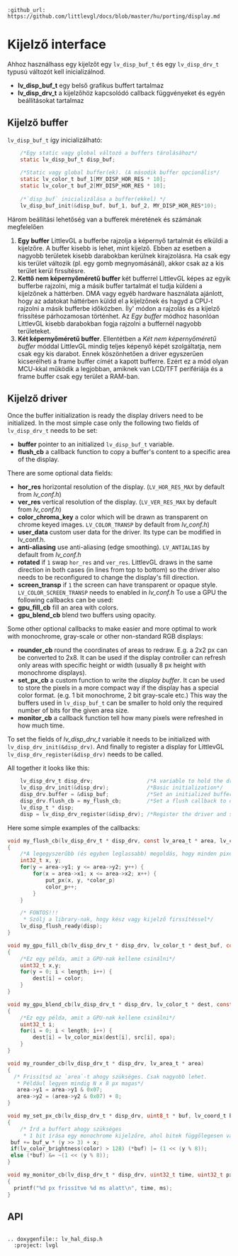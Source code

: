 ```eval_rst
:github_url: https://github.com/littlevgl/docs/blob/master/hu/porting/display.md
```
# Kijelző interface

Ahhoz használhass egy kijelzőt egy `lv_disp_buf_t` és egy `lv_disp_drv_t` typusú változót kell inicializálnod.
- **lv_disp_buf_t** egy belső grafikus buffert tartalmaz 
- **lv_disp_drv_t** a kijelzőhöz kapcsolódó callback függvényeket és egyén beállításokat tartalmaz


## Kijelző buffer 

`lv_disp_buf_t` így inicializálható:
```c
    /*Egy static vagy global változó a buffers tárolásához*/
    static lv_disp_buf_t disp_buf;
    
    /*Static vagy global buffer(ek). (A második buffer opcionális*/
    static lv_color_t buf_1[MY_DISP_HOR_RES * 10];
    static lv_color_t buf_2[MY_DISP_HOR_RES * 10];
    
    /*`disp_buf` inicializálása a buffer(ekkel) */
    lv_disp_buf_init(&disp_buf, buf_1, buf_2, MY_DISP_HOR_RES*10);
```

Három beállítási lehetőség van a bufferek méretének és számának megfelelően 
1. **Egy buffer** LittlevGL a bufferbe rajzolja a képernyő tartalmát és elküldi a  kijelzőre.
A buffer kisebb is lehet, mint kijelző. Ebben az esetben a nagyobb területek kisebb darabokban kerülnek kirajzolásra.
Ha csak egy kis terület változik (pl. egy gomb megnyomásánál), akkor csak az a kis terület kerül firssítésre.
2. **Kettő nem képernyőméretű buffer** két bufferrel  LittlevGL képes az egyik bufferbe rajzolni, míg a másik buffer tartalmát el tudja küldeni a kijelzőnek a háttérben.
DMA vagy egyéb hardware használata ajánlott, hogy az adatokat háttérben küldd el a kijelzőnek és hagyd a CPU-t rajzolni a másik bufferbe időközben.
Íly' módon a rajzolás és a kijelző frissítése párhozamosan történhet.
Az *Egy buffer* módhoz hasonlóan LittlevGL kisebb darabokban fogja rajzolni a buffernél nagyobb területeket.
3. **Két képernyőméretű buffer**.
Ellentétben a *Két nem képernyőméretű buffer* móddal LittlevGL mindig teljes képenyő képét szolgáltatja, nem csak egy kis darabot.
Ennek köszönhetően a driver egyszerűen kicserélheti a frame buffer címét a kapott bufferre.
Ezért ez a mód olyan MCU-kkal működik a legjobban, amiknek van LCD/TFT perifériája és a frame buffer  csak egy terület a RAM-ban.


## Kijelző driver

Once the buffer initialization is ready the display drivers need to be initialized. In the most simple case only the following two fields of `lv_disp_drv_t` needs to be set:
- **buffer** pointer to an initialized `lv_disp_buf_t` variable.
- **flush_cb** a callback function to copy a buffer's content to a specific area of the display.

There are some optional data fields:
- **hor_res** horizontal resolution of the display. (`LV_HOR_RES_MAX` by default from *lv_conf.h*)
- **ver_res** vertical resolution of the display. (`LV_VER_RES_MAX` by default from *lv_conf.h*)
- **color_chroma_key** a color which will be drawn as transparent on chrome keyed images. `LV_COLOR_TRANSP` by default from *lv_conf.h*)
- **user_data** custom user data for the driver. Its type can be modified in lv_conf.h.
- **anti-aliasing** use anti-aliasing (edge smoothing). `LV_ANTIALIAS` by default  from *lv_conf.h*
- **rotated** if `1` swap `hor_res` and `ver_res`. LittlevGL draws in the same direction in both cases (in lines from top to bottom) so the driver also needs to be reconfigured to change the display's fill direction.
- **screen_transp** if `1` the screen can have transparent or opaque style. `LV_COLOR_SCREEN_TRANSP` needs to enabled in *lv_conf.h*
To use a GPU the following callbacks can be used:
- **gpu_fill_cb** fill an area with colors. 
- **gpu_blend_cb** blend two buffers using opacity.
 
Some other optional callbacks to make easier and more optimal to work with monochrome, gray-scale or other non-standard RGB displays: 
- **rounder_cb** round the coordinates of areas to redraw. E.g. a 2x2 px can be converted to 2x8. 
It can be used if the display controller can refresh only areas with specific height or width (usually 8 px height with monochrome displays).
- **set_px_cb** a custom function to write the *display buffer*. 
It can be used to store the pixels in a more compact way if the display has a special color format. (e.g. 1 bit monochrome, 2  bit gray-scale etc.) 
This way the buffers used in `lv_disp_buf_t` can be smaller to hold only the required number of bits for the given area size.
- **monitor_cb** a callback function tell how many pixels were refreshed in how much time.

To set the fields of *lv_disp_drv_t* variable it needs to be initialized with `lv_disp_drv_init(&disp_drv)`.
And finally to register a display for LittlevGL `lv_disp_drv_register(&disp_drv)` needs to be called.

All together it looks like this:
```c
    lv_disp_drv_t disp_drv;                 /*A variable to hold the drivers. Can be local variable*/
    lv_disp_drv_init(&disp_drv);            /*Basic initialization*/
    disp_drv.buffer = &disp_buf;            /*Set an initialized buffer*/
    disp_drv.flush_cb = my_flush_cb;        /*Set a flush callback to draw to the display*/
    lv_disp_t * disp;
    disp = lv_disp_drv_register(&disp_drv); /*Register the driver and save the created display objects*/
```

Here some simple examples of the callbacks:
```c
void my_flush_cb(lv_disp_drv_t * disp_drv, const lv_area_t * area, lv_color_t * color_p)
{
    /*A legegyszerűbb (és egyben leglassabb) megoldás, hogy minden pixelt kiteszel a kijelzőre.*/
    int32_t x, y;
    for(y = area->y1; y <= area->y2; y++) {
        for(x = area->x1; x <= area->x2; x++) {
            put_px(x, y, *color_p)
            color_p++;
        }
    }

    /* FONTOS!!!
     * Szólj a library-nak, hogy kész vagy kijelző firssítéssel*/
    lv_disp_flush_ready(disp);
}

void my_gpu_fill_cb(lv_disp_drv_t * disp_drv, lv_color_t * dest_buf, const lv_area_t * dest_area, const lv_area_t * fill_area, lv_color_t color);
{
    /*Ez egy példa, amit a GPU-nak kellene csinálni*/
    uint32_t x,y;
    for(y = 0; i < length; i++) {
        dest[i] = color;
    }
}

void my_gpu_blend_cb(lv_disp_drv_t * disp_drv, lv_color_t * dest, const lv_color_t * src, uint32_t length, lv_opa_t opa)
{
    /*Ez egy példa, amit a GPU-nak kellene csinálni*/
    uint32_t i;
    for(i = 0; i < length; i++) {
        dest[i] = lv_color_mix(dest[i], src[i], opa);
    }
}

void my_rounder_cb(lv_disp_drv_t * disp_drv, lv_area_t * area)
{
  /* Frissítsd az `area`-t ahogy szükséges. Csak nagyobb lehet. 
   * Például legyen mindig N x 8 px magas*/
   area->y1 = area->y1 & 0x07;
   area->y2 = (area->y2 & 0x07) + 8; 
}

void my_set_px_cb(lv_disp_drv_t * disp_drv, uint8_t * buf, lv_coord_t buf_w, lv_coord_t x, lv_coord_t y, lv_color_t color, lv_opa_t opa)
{
    /* Írd a buffert ahogy szükséges
     * 1 bit írása egy monochrome kijelzőre, ahol bitek függőlegesen vannak bájtokhoz mappolva:*/
 buf += buf_w * (y >> 3) + x;
 if(lv_color_brightness(color) > 128) (*buf) |= (1 << (y % 8));
 else (*buf) &= ~(1 << (y % 8));
}

void my_monitor_cb(lv_disp_drv_t * disp_drv, uint32_t time, uint32_t px)
{
  printf("%d px frissítve %d ms alatt\n", time, ms);
}
```

## API 

```eval_rst

.. doxygenfile:: lv_hal_disp.h
  :project: lvgl
        
```

